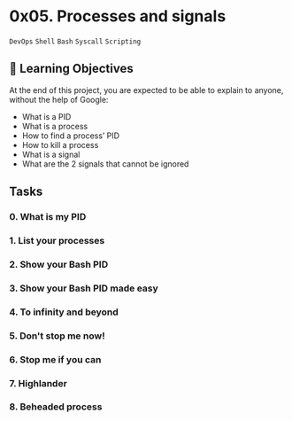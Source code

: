 # 0x05. Processes and signals
`DevOps` `Shell` `Bash` `Syscall` `Scripting`
## :open_book: Learning Objectives
At the end of this project, you are expected to be able to explain to anyone, without the help of Google:
* What is a PID
* What is a process
* How to find a process’ PID
* How to kill a process
* What is a signal
* What are the 2 signals that cannot be ignored
## Tasks
### 0. What is my PID
### 1. List your processes
### 2. Show your Bash PID
### 3. Show your Bash PID made easy
### 4. To infinity and beyond
### 5. Don't stop me now!
### 6. Stop me if you can
### 7. Highlander
### 8. Beheaded process

